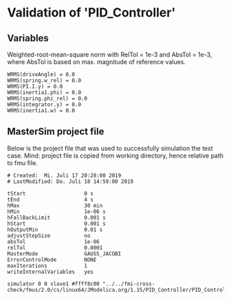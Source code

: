 # Validation of 'PID_Controller'

## Variables
Weighted-root-mean-square norm with RelTol = 1e-3 and AbsTol = 1e-3, where
AbsTol is based on max. magnitude of reference values.

```
WRMS(driveAngle) = 0.0
WRMS(spring.w_rel) = 0.0
WRMS(PI.I.y) = 0.0
WRMS(inertia1.phi) = 0.0
WRMS(spring.phi_rel) = 0.0
WRMS(integrator.y) = 0.0
WRMS(inertia1.w) = 0.0
```

## MasterSim project file

Below is the project file that was used to successfully simulation the test case.
Mind: project file is copied from working directory, hence relative path to fmu file.

```
# Created:	Mi. Juli 17 20:28:00 2019
# LastModified:	Do. Juli 18 14:59:00 2019

tStart                   0 s
tEnd                     4 s
hMax                     30 min
hMin                     1e-06 s
hFallBackLimit           0.001 s
hStart                   0.001 s
hOutputMin               0.01 s
adjustStepSize           no
absTol                   1e-06
relTol                   0.0001
MasterMode               GAUSS_JACOBI
ErrorControlMode         NONE
maxIterations            1
writeInternalVariables   yes

simulator 0 0 slave1 #ffff8c00 "../../fmi-cross-check/fmus/2.0/cs/linux64/JModelica.org/1.15/PID_Controller/PID_Controller.fmu"


```

